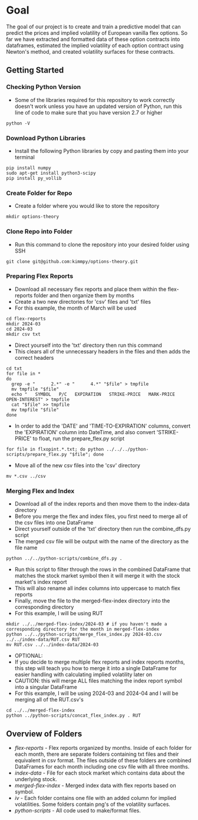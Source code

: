# Goal
The goal of our project is to create and train a predictive model that can predict the prices and implied volatility of European vanilla flex options. So far we have extracted and formatted data of these option contracts into dataframes, estimated the implied volatility of each option contract using Newton's method, and created volatility surfaces for these contracts.
## Getting Started
### Checking Python Version
* Some of the libraries required for this repository to work correctly doesn't work unless you have an updated version of Python, run this line of code to make sure that you have version 2.7 or higher
```
python -V
```
### Download Python Libraries
* Install the following Python libraries by copy and pasting them into your terminal
```
pip install numpy
sudo apt-get install python3-scipy
pip install py_vollib
```
### Create Folder for Repo
* Create a folder where you would like to store the repository
```
mkdir options-theory
```
### Clone Repo into Folder
* Run this command to clone the repository into your desired folder using SSH
```
git clone git@github.com:kimmpy/options-theory.git
```
### Preparing Flex Reports
* Download all necessary flex reports and place them within the flex-reports folder and then organize them by months
* Create a two new directories for 'csv' files and 'txt' files
* For this example, the month of March will be used
```
cd flex-reports
mkdir 2024-03
cd 2024-03
mkdir csv txt
```
* Direct yourself into the 'txt' directory then run this command
* This clears all of the unnecessary headers in the files and then adds the correct headers
```
cd txt
for file in *
do
  grep -e "      2.*" -e "      4.*" "$file" > tmpfile
  mv tmpfile "$file"
  echo "   SYMBOL   P/C   EXPIRATION   STRIKE-PRICE   MARK-PRICE   OPEN-INTEREST" > tmpfile
  cat "$file" >> tmpfile
  mv tmpfile "$file"
done
```
* In order to add the 'DATE' and 'TIME-TO-EXPIRATION' columns, convert the 'EXPIRATION' column into DateTime, and also convert 'STRIKE-PRICE' to float, run the prepare_flex.py script
```
for file in flxopint.*.txt; do python ../../../python-scripts/prepare_flex.py "$file"; done
```
* Move all of the new csv files into the 'csv' directory
```
mv *.csv ../csv
```
### Merging Flex and Index
* Download all of the index reports and then move them to the index-data directory
* Before you merge the flex and index files, you first need to merge all of the csv files into one DataFrame
* Direct yourself outside of the 'txt' directory then run the combine_dfs.py script
* The merged csv file will be output with the name of the directory as the file name
```
python ../../python-scripts/combine_dfs.py .
```
* Run this script to filter through the rows in the combined DataFrame that matches the stock market symbol then it will merge it with the stock market's index report
* This will also rename all index columns into uppercase to match flex reports
* Finally, move the file to the merged-flex-index directory into the corresponding directory
* For this example, I will be using RUT
```
mkdir ../../merged-flex-index/2024-03 # if you haven't made a corresponding directory for the month in merged-flex-index
python ../../python-scripts/merge_flex_index.py 2024-03.csv ../../index-data/RUT.csv RUT
mv RUT.csv ../../index-data/2024-03
```
* OPTIONAL:
* If you decide to merge multiple flex reports and index reports months, this step will teach you how to merge it into a single DataFrame for easier handling with calculating implied volatility later on
* CAUTION: this will merge ALL files matching the index report symbol into a singular DataFrame
* For this example, I will be using 2024-03 and 2024-04 and I will be merging all of the RUT.csv's
```
cd ../../merged-flex-index
python ../python-scripts/concat_flex_index.py . RUT
```
## Overview of Folders
* *flex-reports* - Flex reports organized by months. Inside of each folder for each month, there are separate folders containing txt files and their equivalent in csv format. The files outside of these folders are combined DataFrames for each month including one csv file with all three months.
* *index-data* - File for each stock market which contains data about the underlying stock.
* *merged-flex-index* - Merged index data with flex reports based on symbol.
* *iv* - Each folder contains one file with an added column for implied volatilities. Some folders contain png's of the volatility surfaces.
* *python-scripts* - All code used to make/format files.
